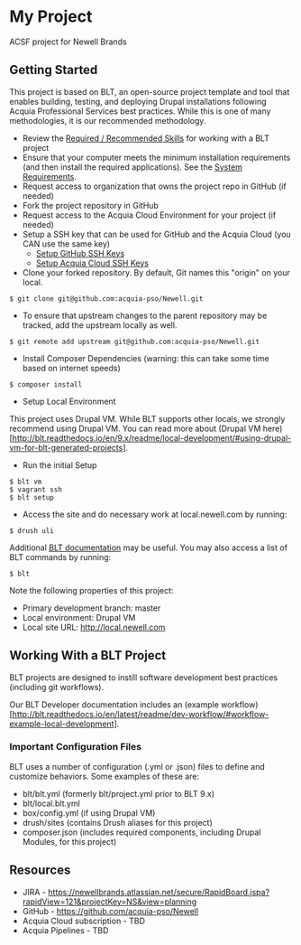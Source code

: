 # My Project

ACSF project for Newell Brands

## Getting Started

This project is based on BLT, an open-source project template and tool that enables building, testing, and deploying Drupal installations following Acquia Professional Services best practices. While this is one of many methodologies, it is our recommended methodology. 

* Review the [Required / Recommended Skills](http://blt.readthedocs.io/en/latest/readme/skills) for working with a BLT project
* Ensure that your computer meets the minimum installation requirements (and then install the required applications). See the [System Requirements](http://blt.readthedocs.io/en/latest/INSTALL/#system-requirements).
* Request access to organization that owns the project repo in GitHub (if needed)
* Fork the project repository in GitHub
* Request access to the Acquia Cloud Environment for your project (if needed)
* Setup a SSH key that can be used for GitHub and the Acquia Cloud (you CAN use the same key)
    * [Setup GitHub SSH Keys](https://help.github.com/articles/adding-a-new-ssh-key-to-your-github-account/)
    * [Setup Acquia Cloud SSH Keys](https://docs.acquia.com/acquia-cloud/ssh/generate)
* Clone your forked repository. By default, Git names this "origin" on your local.
```
$ git clone git@github.com:acquia-pso/Newell.git
```
* To ensure that upstream changes to the parent repository may be tracked, add the upstream locally as well.
```
$ git remote add upstream git@github.com:acquia-pso/Newell.git
```
* Install Composer Dependencies (warning: this can take some time based on internet speeds)
```
$ composer install
```
* Setup Local Environment 

This project uses Drupal VM. While BLT supports other locals, we strongly recommend using Drupal VM. You can read more about (Drupal VM here)[http://blt.readthedocs.io/en/9.x/readme/local-development/#using-drupal-vm-for-blt-generated-projects].


* Run the initial Setup
```
$ blt vm
$ vagrant ssh
$ blt setup
``` 
* Access the site and do necessary work at local.newell.com by running:

```
$ drush uli
```

Additional [BLT documentation](http://blt.readthedocs.io) may be useful. You may also access a list of BLT commands by running:
```
$ blt
``` 

Note the following properties of this project:
* Primary development branch: master
* Local environment: Drupal VM
* Local site URL: http://local.newell.com

## Working With a BLT Project

BLT projects are designed to instill software development best practices (including git workflows). 

Our BLT Developer documentation includes an (example workflow)[http://blt.readthedocs.io/en/latest/readme/dev-workflow/#workflow-example-local-development].

### Important Configuration Files

BLT uses a number of configuration (.yml or .json) files to define and customize behaviors. Some examples of these are:

* blt/blt.yml (formerly blt/project.yml prior to BLT 9.x)
* blt/local.blt.yml
* box/config.yml (if using Drupal VM)
* drush/sites (contains Drush aliases for this project)
* composer.json (includes required components, including Drupal Modules, for this project)

## Resources

* JIRA - https://newellbrands.atlassian.net/secure/RapidBoard.jspa?rapidView=121&projectKey=NS&view=planning
* GitHub - https://github.com/acquia-pso/Newell
* Acquia Cloud subscription - TBD
* Acquia Pipelines - TBD
